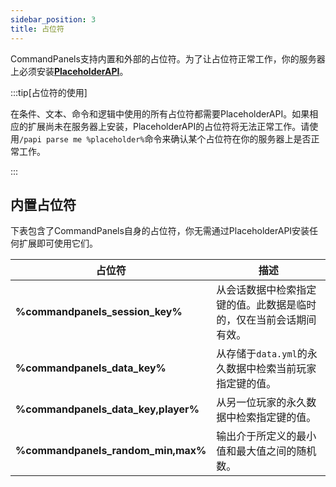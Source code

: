 ```yaml
---
sidebar_position: 3
title: 占位符
---
```


CommandPanels支持内置和外部的占位符。为了让占位符正常工作，你的服务器上必须安装[**PlaceholderAPI**](https://www.spigotmc.org/resources/placeholderapi.6245/)。

:::tip[占位符的使用]

在条件、文本、命令和逻辑中使用的所有占位符都需要PlaceholderAPI。如果相应的扩展尚未在服务器上安装，PlaceholderAPI的占位符将无法正常工作。请使用`/papi parse me %placeholder%`命令来确认某个占位符在你的服务器上是否正常工作。

:::

## 内置占位符

下表包含了CommandPanels自身的占位符，你无需通过PlaceholderAPI安装任何扩展即可使用它们。

| 占位符                              | 描述                                                         |
| ----------------------------------- | ------------------------------------------------------------ |
| **%commandpanels_session_key%**     | 从会话数据中检索指定键的值。此数据是临时的，仅在当前会话期间有效。 |
| **%commandpanels_data_key%**        | 从存储于`data.yml`的永久数据中检索当前玩家指定键的值。       |
| **%commandpanels_data_key,player%** | 从另一位玩家的永久数据中检索指定键的值。                     |
| **%commandpanels_random_min,max%**  | 输出介于所定义的最小值和最大值之间的随机数。                 |